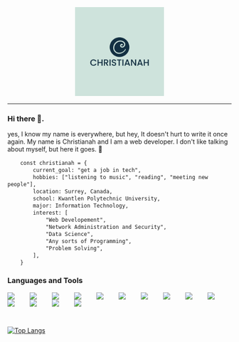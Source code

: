 <p align="center">
 <img alt="shows personal logo" src="./images/personal_logo.jpeg"  width="200">
</p>

---

### Hi there 👋.

yes, I know my name is everywhere, but hey, It doesn't hurt to write it once again. My name is Christianah and I am a web developer. I don't like talking about myself, but here it goes. :eyes:

```
    const christianah = {
        current_goal: "get a job in tech",
        hobbies: ["listening to music", "reading", "meeting new people"],
        location: Surrey, Canada,
        school: Kwantlen Polytechnic University,
        major: Information Technology,
        interest: [
            "Web Developement",
            "Network Administration and Security",
            "Data Science",
            "Any sorts of Programming",
            "Problem Solving",
        ],
    }
```

### Languages and Tools

<img align="left" src="https://cdn.jsdelivr.net/gh/devicons/devicon/icons/javascript/javascript-plain.svg" width="50" />
<img align="left" src="https://cdn.jsdelivr.net/gh/devicons/devicon/icons/react/react-original-wordmark.svg" width="50" />
<img align="left" src="https://cdn.jsdelivr.net/gh/devicons/devicon/icons/firebase/firebase-plain-wordmark.svg" width="50" />
<img align="left" src="https://cdn.jsdelivr.net/gh/devicons/devicon/icons/webpack/webpack-plain-wordmark.svg" width="50" />
<img align="left" src="https://cdn.jsdelivr.net/gh/devicons/devicon/icons/html5/html5-original-wordmark.svg" width="50" />
<img align="left" src="https://cdn.jsdelivr.net/gh/devicons/devicon/icons/mongodb/mongodb-original-wordmark.svg" width="50"/>
<img align="left" src="https://cdn.jsdelivr.net/gh/devicons/devicon/icons/css3/css3-plain-wordmark.svg" width="50" />
<img align="left" src="https://cdn.jsdelivr.net/gh/devicons/devicon/icons/tailwindcss/tailwindcss-original-wordmark.svg"  width="50"/>
<img align="left" src="https://cdn.jsdelivr.net/gh/devicons/devicon/icons/vscode/vscode-original-wordmark.svg" width="50" />
<img align="left" src="https://cdn.jsdelivr.net/gh/devicons/devicon/icons/nodejs/nodejs-original-wordmark.svg" width="50" />
<img align="left" src="https://cdn.jsdelivr.net/gh/devicons/devicon/icons/npm/npm-original-wordmark.svg" width="50" />
<img align="left" src="https://cdn.jsdelivr.net/gh/devicons/devicon/icons/jest/jest-plain.svg" width="50"/>
<img align="left" src="https://cdn.jsdelivr.net/gh/devicons/devicon/icons/git/git-plain-wordmark.svg" width="50" />
<img align="left" src="https://cdn.jsdelivr.net/gh/devicons/devicon/icons/github/github-original-wordmark.svg" width="50" />
<br />


##
<br />

[![Top Langs](https://github-readme-stats.vercel.app/api/top-langs/?username=Chris1-web)](https://github.com/Chris1-web/github-readme-stats)

<!--
**Chris1-web/Chris1-web** is a ✨ _special_ ✨ repository because its `README.md` (this file) appears on your GitHub profile.

Here are some ideas to get you started:

- 🔭 I’m currently working on ...
- 🌱 I’m currently learning ...
- 👯 I’m looking to collaborate on ...
- 🤔 I’m looking for help with ...
- 💬 Ask me about ...
- 📫 How to reach me: ...
- 😄 Pronouns: ...
- ⚡ Fun fact: ...
-->
